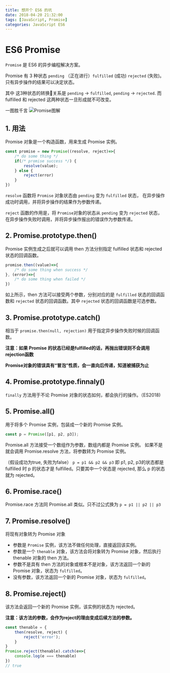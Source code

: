 ```yaml
---
title: 想开个 ES6 的坑
date: 2018-04-20 21:32:00
tags: [JavaScript, Promise]
categories: JavaScript ES6
---
```


# ES6 Promise

`Promise` 是 ES6 的异步编程解决方案。

Promise 有 3 种状态 `pending` （正在进行）`fulfilled` (成功) `rejected` (失败)。 只有异步操作的结果可以决定状态。

其中 这3种状态的转换关系是 `pending` -> `fulfilled`, `pending` -> `rejected`. 而 fulfilled 和 rejected 这两种状态一旦形成就不可改变。

一图胜千言
![Promise图解](promise.png)

## 1. 用法

Promise 对象是一个构造函数，用来生成 Promise 实例。

```JavaScript
const promise = new Promise((resolve, reject)=>{
    /* do some thing */
    if(/* promise success */) {
        resolve(value);
    } else {
        reject(error)
    }
})
```

`resolve` 函数将 `Promise` 对象状态由 `pending` 变为 `fulfilled` 状态， 在异步操作成功时调用，并将异步操作的结果作为参数传递。

`reject` 函数的作用是，将 `Promise`对象的状态从 `pending` 变为 `rejected` 状态，在异步操作失败时调用，并将异步操作报出的错误作为参数传递。

## 2. Promise.prototype.then()
Promise 实例生成之后就可以调用 then 方法分别指定 fulfilled 状态和 rejected 状态的回调函数。

```JavaScript
promise.then((value)=>{
    /* do some thing when success */
}, (error)=>{
    /* do some thing when failed */
})
```
如上所示，then 方法可以接受两个参数，分别对应的是 `fulfilled` 状态的回调函数和 `rejected` 状态的回调函数。其中 `rejected` 状态的回调函数是可选参数。

## 3. Promise.prototype.catch()
相当于 `promise.then(null, rejection)` 用于指定异步操作失败时候的回调函数。

**注意：如果 Promise 的状态已经是fulfilled的话，再抛出错误则不会调用 rejection函数**

**Promise对象的错误具有“冒泡”性质，会一直向后传递，知道被捕获为止**

## 4. Promise.prototype.finnaly()
`finally` 方法用于不论 Promise 对象的状态如何，都会执行的操作。（ES2018)

## 5. Promise.all()
用于将多个 Promise 实例，包装成一个新的 Promise 实例。

```JavaScript
const p = Promise([p1, p2, p3]);
```
Promise.all 方法接受一个数组作为参数，数组内都是 Promise 实例。 如果不是就会调用 Promise.resolve 方法，将参数转为 Promise 实例。

（假设成功为true, 失败为false）
`p = p1 && p2 && p3` 即 p1, p2, p3的状态都是 fulfilled 时 p 的状态才是 fulfilled。只要其中一个状态是 rejected, 那么 p 的状态就为 rejected。

## 6. Promise.race()
Promise.race 方法同 Promise.all 类似。只不过公式换为 `p = p1 || p2 || p3`

## 7. Promise.resolve()
将现有对象转为 Promise 对象
* 参数是 `Promise` 实例，该方法不做任何处理，直接返回该实例。
* 参数是一个 `thenable` 对象，该方法会将对象转为 Promise 对象，然后执行 thenable 对象的 then 方法。
* 参数不是具有 then 方法的对象或根本不是对象，该方法返回一个新的 Promise 对象，状态为 `fulfilled`。
* 没有参数，该方法返回一个新的 Promise 对象，状态为 `fulfilled`。

## 8. Promise.reject()
该方法会返回一个新的 Promise 实例，该实例的状态为 rejected。

**注意：该方法的参数，会作为reject的理由变成后续方法的参数。**

```JavaScript
const thenable = {
    then(resolve, reject) {
        reject('error');
    }
}
Promise.reject(thenable).catch(e=>{
    console.log(e === thenable)
})
// true
```